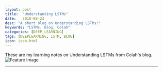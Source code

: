 ```yaml
---
layout: post
title:  "Understanding LSTMs"
date:   2018-08-23
desc: "A short blog on Understanding LSTMs!"
keywords: "LSTMs, Blog, Colah"
categories: [DEEP_LEARNING]
tags: [DEEPLEARNING, LSTM, BLOG]
icon: icon-html
---
```


These are my learning notes on Understanding LSTMs from Colah's blog. 
![Feature Image](https://github.com/krshrimali/krshrimali.github.io/raw/master/static/assets/img/blog/understanding-lstms/understanding-lstms.jpg)

---
